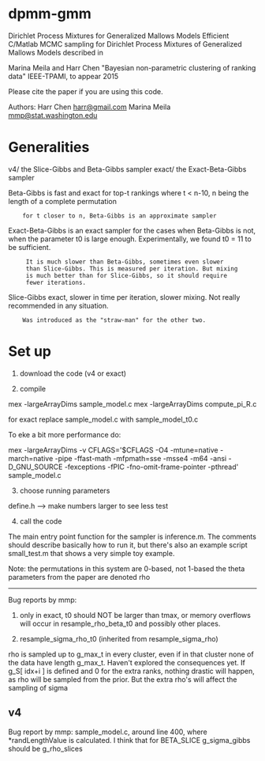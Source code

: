 # dpmm-gmm
Dirichlet Process Mixtures for Generalized Mallows Models
Efficient C/Matlab MCMC sampling for Dirichlet Process Mixtures of
Generalized Mallows Models described in

Marina Meila and Harr Chen
"Bayesian non-parametric clustering of ranking data"
IEEE-TPAMI, to appear 2015

Please cite the paper if you are using this code.

Authors: Harr Chen harr@gmail.com
	 Marina Meila mmp@stat.washington.edu

Generalities
============
v4/     the Slice-Gibbs and Beta-Gibbs sampler
exact/  the Exact-Beta-Gibbs sampler


Beta-Gibbs is fast and exact for top-t rankings where t < n-10,
	    n being the length of a complete permutation

	    for t closer to n, Beta-Gibbs is an approximate sampler

Exact-Beta-Gibbs is an exact sampler for the cases when Beta-Gibbs is not,
		 when the parameter t0 is large enough. Experimentally,
		 we found t0 = 11 to be sufficient.
		 
		 It is much slower than Beta-Gibbs, sometimes even slower 
		 than Slice-Gibbs. This is measured per iteration. But mixing
		 is much better than for Slice-Gibbs, so it should require 
		 fewer iterations.

Slice-Gibbs     exact, slower in time per iteration, slower mixing. Not really
		recommended in any situation.

		Was introduced as the "straw-man" for the other two.


Set up
======
1. download the code (v4 or exact)

2. compile

mex -largeArrayDims sample_model.c
mex -largeArrayDims compute_pi_R.c


for exact replace sample_model.c with sample_model_t0.c

To eke a bit more performance do:

mex -largeArrayDims -v CFLAGS='$CFLAGS -O4 -mtune=native -march=native -pipe -ffast-math -mfpmath=sse -msse4 -m64 -ansi -D_GNU_SOURCE -fexceptions -fPIC -fno-omit-frame-pointer -pthread' sample_model.c


3. choose running parameters 

define.h --> make numbers larger to see less test

4. call the code

The main entry point function for the sampler is inference.m. The comments 
should describe basically how to run it, but there's also an example script
 small_test.m that shows a very simple toy example. 

Note: the permutations in this system are 0-based, not 1-based
      the theta parameters from the paper are denoted rho

***************************************************************************
Bug reports by mmp:

1. only in exact, t0 should NOT be larger than tmax, or memory overflows will occur in resample_rho_beta_t0 and possibly other places.

2. resample_sigma_rho_t0 (inherited from resample_sigma_rho)

rho is sampled up to g_max_t in every cluster, even if in that cluster
none of the data have length g_max_t. Haven't explored the
consequences yet. If g_S[ idx+i ] is defined and 0 for the extra ranks, nothing drastic will happen, as rho will be sampled from the prior. But the extra rho's will affect the sampling of sigma 

v4
-----------------
Bug report by mmp: sample_model.c, around line 400, where *randLengthValue is calculated. I think that for BETA_SLICE g_sigma_gibbs should be g_rho_slices

